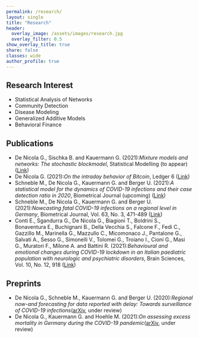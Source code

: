 ```yaml
---
permalink: /research/
layout: single
title: "Research"
header:
  overlay_image: /assets/images/research.jpg
  overlay_filter: 0.5
show_overlay_title: true
share: false
classes: wide
author_profile: true  
---
```


Research Interest
---------------

+ Statistical Analysis of Networks 
+ Community Detection
+ Disease Modeling
+ Generalized Additive Models  
+ Behavioral Finance 


Publications
---------------

+ De Nicola G., Sischka B. and Kauermann G. (2021):*Mixture models and networks: The stochastic blockmodel*, Statistical Modelling (to appear) ([Link](https://journals.sagepub.com/doi/pdf/10.1177/1471082X211033169))
+ De Nicola G. (2021):*On the intraday behavior of Bitcoin*, Ledger 6 ([Link](http://ledgerjournal.org/ojs/ledger/article/view/213))
+  Schneble M., De Nicola G., Kauermann G. and Berger U. (2021):*A statistical model for the dynamics of COVID-19 infections and their case detection ratio in 2020*, Biometrical Journal (upcoming) ([Link](https://onlinelibrary.wiley.com/doi/pdf/10.1002/bimj.202100125))
+ Schneble M., De Nicola G., Kauermann G. and Berger U. (2021):*Nowcasting fatal COVID-19 infections on a regional level in Germany*, Biometrical Journal, Vol. 63, No. 3, 471-489  ([Link](https://onlinelibrary.wiley.com/doi/pdfdirect/10.1002/bimj.202000143))
+ Conti E., Sgandurra G., De Nicola G., Biagioni T., Boldrini S., Bonaventura E., Buchignani B., Della Vecchia S., Falcone F., Fedi C., Gazzillo M., Marinella G., Mazzullo C., Micomonaco J., Pantalone G., Salvati A., Sesso G., Simonelli V., Tolomei G., Troiano I., Cioni G., Masi G., Muratori F., Milone A. and Battini R.  (2021):*Behavioural and emotional changes during COVID-19 lockdown in an Italian paediatric population with neurologic and psychiatric disorders*, Brain Sciences, Vol. 10, No. 12, 918 ([Link](https://www.mdpi.com/2076-3425/10/12/918/htm))


Preprints
---------------
+ De Nicola G., Schneble M., Kauermann G. and Berger U. (2020):*Regional now-and forecasting for data reported with delay: Towards surveillance of COVID-19 infections*([arXiv](https://arxiv.org/pdf/2007.16058.pdf), under review)
+ De Nicola G., Kauermann G. and Hoehle M. (2021):*On assessing excess mortality in Germany during the COVID-19 pandemic*([arXiv](https://arxiv.org/pdf/2106.13827.pdf), under review)

